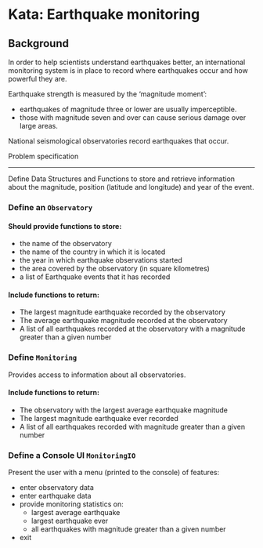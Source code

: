 Kata: Earthquake monitoring
===========================

Background
----------

In order to help scientists understand earthquakes better, an international monitoring 
system is in place to record where earthquakes occur and how powerful they are. 

Earthquake strength is measured by the ‘magnitude moment’: 
- earthquakes of magnitude three or lower are usually imperceptible.
- those with magnitude seven and over can cause serious damage over large areas. 

National seismological observatories record earthquakes that occur. 

Problem specification

---------------------

Define Data Structures and Functions to store and retrieve information about the magnitude, 
position (latitude and longitude) and year of the event.

### Define an `Observatory`

#### Should provide functions to store: 
  - the name of the observatory
  - the name of the country in which it is located 
  - the year in which earthquake observations started
  - the area covered by the observatory (in square kilometres) 
  - a list of Earthquake events that it has recorded 

#### Include functions to return:
  - The largest magnitude earthquake recorded by the observatory
  - The average earthquake magnitude recorded at the observatory
  - A list of all earthquakes recorded at the observatory with a magnitude greater than a given number

### Define `Monitoring` 

Provides access to information about all observatories.

#### Include functions to return:
  - The observatory with the largest average earthquake magnitude
  - The largest magnitude earthquake ever recorded
  - A list of all earthquakes recorded with magnitude greater than a given number

### Define a Console UI `MonitoringIO`

Present the user with a menu (printed to the console) of features:
  - enter observatory data
  - enter earthquake data
  - provide monitoring statistics on: 
    - largest average earthquake
    - largest earthquake ever 
    - all earthquakes with magnitude greater than a given number
  - exit
